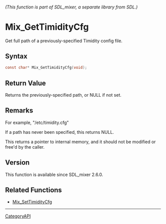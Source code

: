 ###### (This function is part of SDL_mixer, a separate library from SDL.)
# Mix_GetTimidityCfg

Get full path of a previously-specified Timidity config file.

## Syntax

```c
const char* Mix_GetTimidityCfg(void);

```

## Return Value

Returns the previously-specified path, or NULL if not set.

## Remarks

For example, "/etc/timidity.cfg"

If a path has never been specified, this returns NULL.

This returns a pointer to internal memory, and it should not be modified or
free'd by the caller.

## Version

This function is available since SDL_mixer 2.6.0.

## Related Functions

* [Mix_SetTimidityCfg](Mix_SetTimidityCfg.md)

----
[CategoryAPI](CategoryAPI.md)
